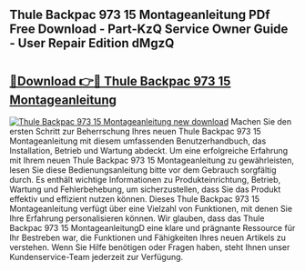 ## Thule Backpac 973 15 Montageanleitung PDf Free Download - Part-KzQ Service Owner Guide - User Repair Edition dMgzQ

# <h2><a href="http://df7cc1l.blite.top/?on=Thule+Backpac+973+15+Montageanleitung">🔗Download 👉🔴 Thule Backpac 973 15 Montageanleitung</a></h2>

[![Thule Backpac 973 15 Montageanleitung new download](https://i.imgur.com/lujVjoI.png)](http://df7cc1l.blite.top/?on=Thule+Backpac+973+15+Montageanleitung)
Machen Sie den ersten Schritt zur Beherrschung Ihres neuen Thule Backpac 973 15 Montageanleitung mit diesem umfassenden Benutzerhandbuch, das Installation, Betrieb und Wartung abdeckt. Um eine erfolgreiche Erfahrung mit Ihrem neuen Thule Backpac 973 15 Montageanleitung zu gewährleisten, lesen Sie diese Bedienungsanleitung bitte vor dem Gebrauch sorgfältig durch. Es enthält wichtige Informationen zu Produkteinrichtung, Betrieb, Wartung und Fehlerbehebung, um sicherzustellen, dass Sie das Produkt effektiv und effizient nutzen können. Dieses Thule Backpac 973 15 Montageanleitung verfügt über eine Vielzahl von Funktionen, mit denen Sie Ihre Erfahrung personalisieren können. Wir glauben, dass das Thule Backpac 973 15 MontageanleitungD eine klare und prägnante Ressource für Ihr Bestreben war, die Funktionen und Fähigkeiten Ihres neuen Artikels zu verstehen. Wenn Sie Hilfe benötigen oder Fragen haben, steht Ihnen unser Kundenservice-Team jederzeit zur Verfügung.
